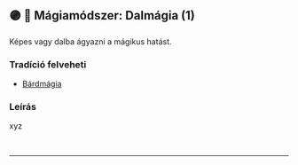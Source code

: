 ## 🟣 💫 Mágiamódszer: Dalmágia (1)

Képes vagy dalba ágyazni a mágikus hatást.

### Tradíció felveheti

- [Bárdmágia](../051_04_bardmagia.md)

### Leírás

xyz

<br />

---

